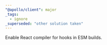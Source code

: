```yaml
---
"@apollo/client": major
_tags:
  - ignore
_superseded: "other solution taken"
---
```


Enable React compiler for hooks in ESM builds.
